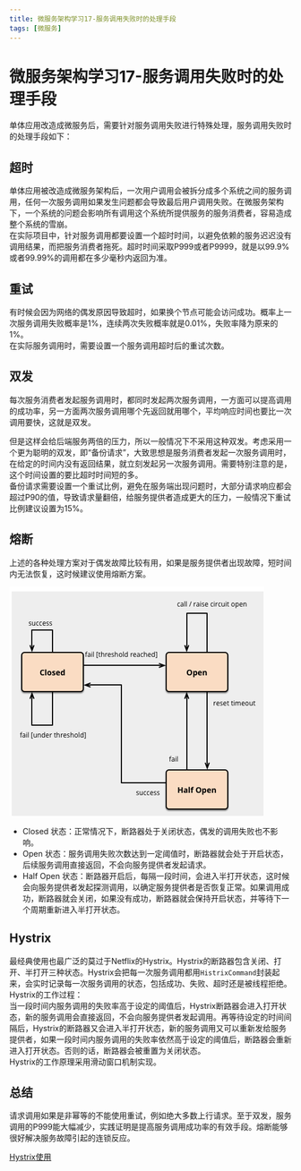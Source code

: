 ```yaml
---
title: 微服务架构学习17-服务调用失败时的处理手段
tags: [微服务]
---
```

# 微服务架构学习17-服务调用失败时的处理手段
单体应用改造成微服务后，需要针对服务调用失败进行特殊处理，服务调用失败时的处理手段如下：

## 超时
单体应用被改造成微服务架构后，一次用户调用会被拆分成多个系统之间的服务调用，任何一次服务调用如果发生问题都会导致最后用户调用失败。在微服务架构下，一个系统的问题会影响所有调用这个系统所提供服务的服务消费者，容易造成整个系统的雪崩。  
在实际项目中，针对服务调用都要设置一个超时时间，以避免依赖的服务迟迟没有调用结果，而把服务消费者拖死。超时时间采取P999或者P9999，就是以99.9%或者99.99%的调用都在多少毫秒内返回为准。    

## 重试
有时候会因为网络的偶发原因导致超时，如果换个节点可能会访问成功。概率上一次服务调用失败概率是1%，连续两次失败概率就是0.01%，失败率降为原来的1%。  
在实际服务调用时，需要设置一个服务调用超时后的重试次数。

## 双发
每次服务消费者发起服务调用时，都同时发起两次服务调用，一方面可以提高调用的成功率，另一方面两次服务调用哪个先返回就用哪个，平均响应时间也要比一次调用要快，这就是双发。    

但是这样会给后端服务两倍的压力，所以一般情况下不采用这种双发。考虑采用一个更为聪明的双发，即“备份请求”，大致思想是服务消费者发起一次服务调用时，在给定的时间内没有返回结果，就立刻发起另一次服务调用。需要特别注意的是，这个时间设置的要比超时时间短的多。   
备份请求需要设置一个重试比例，避免在服务端出现问题时，大部分请求响应都会超过P90的值，导致请求量翻倍，给服务提供者造成更大的压力，一般情况下重试比例建议设置为15%。    


## 熔断
上述的各种处理方案对于偶发故障比较有用，如果是服务提供者出现故障，短时间内无法恢复，这时候建议使用熔断方案。   

![熔断](/images/wbwfwsj17_rd.png)<br/>

- Closed 状态：正常情况下，断路器处于关闭状态，偶发的调用失败也不影响。
- Open 状态：服务调用失败次数达到一定阈值时，断路器就会处于开启状态，后续服务调用直接返回，不会向服务提供者发起请求。
- Half Open 状态：断路器开启后，每隔一段时间，会进入半打开状态，这时候会向服务提供者发起探测调用，以确定服务提供者是否恢复正常。如果调用成功，断路器就会关闭，如果没有成功，断路器就会保持开启状态，并等待下一个周期重新进入半打开状态。  

## Hystrix
最经典使用也最广泛的莫过于Netflix的Hystrix。Hystrix的断路器包含关闭、打开、半打开三种状态。Hystrix会把每一次服务调用都用`HistrixCommand`封装起来，会实时记录每一次服务调用的状态，包括成功、失败、超时还是被线程拒绝。  
Hystrix的工作过程：    
当一段时间内服务调用的失败率高于设定的阈值后，Hystrix断路器会进入打开状态，新的服务调用会直接返回，不会向服务提供者发起调用。再等待设定的时间间隔后，Hystrix的断路器又会进入半打开状态，新的服务调用又可以重新发给服务提供者，如果一段时间内服务调用的失败率依然高于设定的阈值后，断路器会重新进入打开状态。否则的话，断路器会被重置为关闭状态。    
Hystrix的工作原理采用滑动窗口机制实现。  


## 总结
请求调用如果是非幂等的不能使用重试，例如绝大多数上行请求。至于双发，服务调用的P999能大幅减少，实践证明是提高服务调用成功率的有效手段。熔断能够很好解决服务故障引起的连锁反应。

[Hystrix使用](https://github.com/Netflix/Hystrix/wiki/How-To-Use)















 





























































